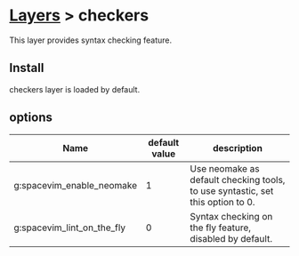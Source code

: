 # [Layers](https://spacevim.org/layers) > checkers

This layer provides syntax checking feature.

## Install

checkers layer is loaded by default.

## options

Name | default value | description
---- | ------------- | -----------
g:spacevim_enable_neomake | 1 | Use neomake as default checking tools, to use syntastic, set this option to 0.
g:spacevim_lint_on_the_fly | 0 | Syntax checking on the fly feature, disabled by default.
